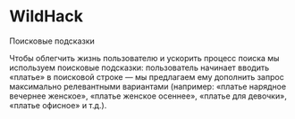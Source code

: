 # WildHack
Поисковые подсказки

Чтобы облегчить жизнь пользователю и ускорить процесс поиска мы используем поисковые подсказки: пользователь начинает вводить «платье» в поисковой строке — мы предлагаем ему дополнить запрос максимально релевантными вариантами (например: «платье нарядное вечернее женское», «платье женское осеннее», «платье для девочки», «платье офисное» и т.д.).
